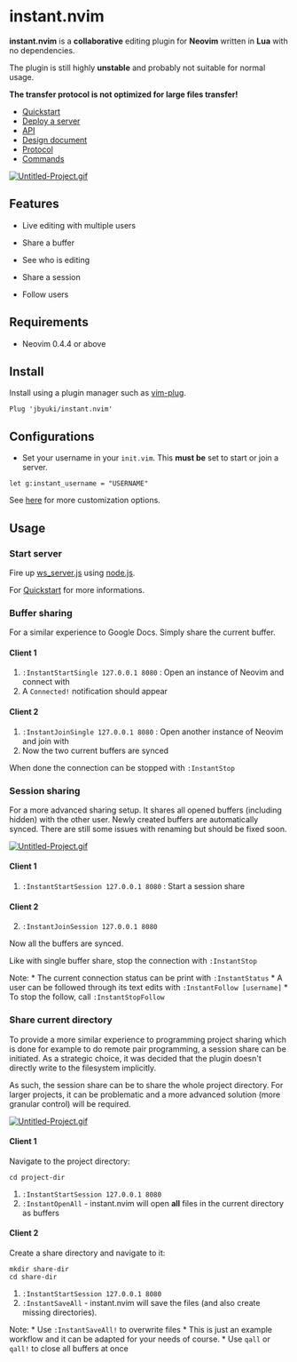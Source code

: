 instant.nvim
============

**instant.nvim** is a **collaborative** editing plugin for **Neovim** written in **Lua** with no dependencies.

The plugin is still highly **unstable** and probably not suitable for normal usage.

**The transfer protocol is not optimized for large files transfer!**

* [Quickstart](https://github.com/jbyuki/instant.nvim/wiki/Quickstart)
* [Deploy a server](https://github.com/jbyuki/instant.nvim/wiki/Deploy-a-server)
* [API](https://github.com/jbyuki/instant.nvim/wiki/API)
* [Design document](https://github.com/jbyuki/instant.nvim/wiki/Design-Document)
* [Protocol](https://github.com/jbyuki/instant.nvim/wiki/Protocol)
* [Commands](https://github.com/jbyuki/instant.nvim/wiki/Commands)

[![Untitled-Project.gif](https://i.postimg.cc/jjnrHMjY/Untitled-Project.gif)](https://postimg.cc/qtrY0Xn1)

Features
--------

* Live editing with multiple users

* Share a buffer

* See who is editing

* Share a session

* Follow users

Requirements
------------

* Neovim 0.4.4 or above

Install
-------

Install using a plugin manager such as [vim-plug](https://github.com/junegunn/vim-plug).

```
Plug 'jbyuki/instant.nvim'
```

Configurations
--------------

* Set your username in your `init.vim`. This **must be** set to start or join a server.

```
let g:instant_username = "USERNAME"
```

See [here](https://github.com/jbyuki/instant.nvim/wiki/Customization) for more customization options.

Usage
-----

### Start server

Fire up [ws_server.js](server/ws_server.js) using [node.js](https://nodejs.org/en/).

For [Quickstart](https://github.com/jbyuki/instant.nvim/wiki/Quickstart) for more informations.

### Buffer sharing

For a similar experience to Google Docs. Simply share the current buffer.

#### Client 1
1. `:InstantStartSingle 127.0.0.1 8080` : Open an instance of Neovim and connect with 
2. A `Connected!` notification should appear

#### Client 2
1. `:InstantJoinSingle 127.0.0.1 8080` : Open another instance of Neovim and join with 
2. Now the two current buffers are synced

When done the connection can be stopped with `:InstantStop`

### Session sharing

For a more advanced sharing setup. It shares all opened buffers (including hidden) with
the other user. Newly created buffers are automatically synced. There are still some issues
with renaming but should be fixed soon.

[![Untitled-Project.gif](https://i.postimg.cc/ydM961f3/Untitled-Project.gif)](https://postimg.cc/gXKrNWbG)

#### Client 1
1. `:InstantStartSession 127.0.0.1 8080` : Start a session share

#### Client 2
2. `:InstantJoinSession 127.0.0.1 8080`

Now all the buffers are synced.

Like with single buffer share, stop the connection with `:InstantStop`

Note: 
	* The current connection status can be print with `:InstantStatus`
	* A user can be followed through its text edits with `:InstantFollow [username]`
	* To stop the follow, call `:InstantStopFollow`

### Share current directory

To provide a more similar experience to programming project sharing which is done
for example to do remote pair programming, a session share can be initiated. As a strategic choice,
it was decided that the plugin doesn't directly write to the filesystem implicitly.

As such, the session share can be to share the whole project directory. For larger
projects, it can be problematic and a more advanced solution (more granular control) will be required.

[![Untitled-Project.gif](https://i.postimg.cc/cLXwWr14/Untitled-Project.gif)](https://postimg.cc/3k0dCrDP)

#### Client 1

Navigate to the project directory:

```
cd project-dir
```

1. `:InstantStartSession 127.0.0.1 8080`
2. `:InstantOpenAll` - instant.nvim will open **all** files in the current directory as buffers

#### Client 2

Create a share directory and navigate to it:

```
mkdir share-dir
cd share-dir
```

1. `:InstantStartSession 127.0.0.1 8080`
2. `:InstantSaveAll` - instant.nvim will save the files (and also create missing directories).

Note:
	* Use `:InstantSaveAll!` to overwrite files
	* This is just an example workflow and it can be adapted for your needs of course.
	* Use `qall` or `qall!` to close all buffers at once
